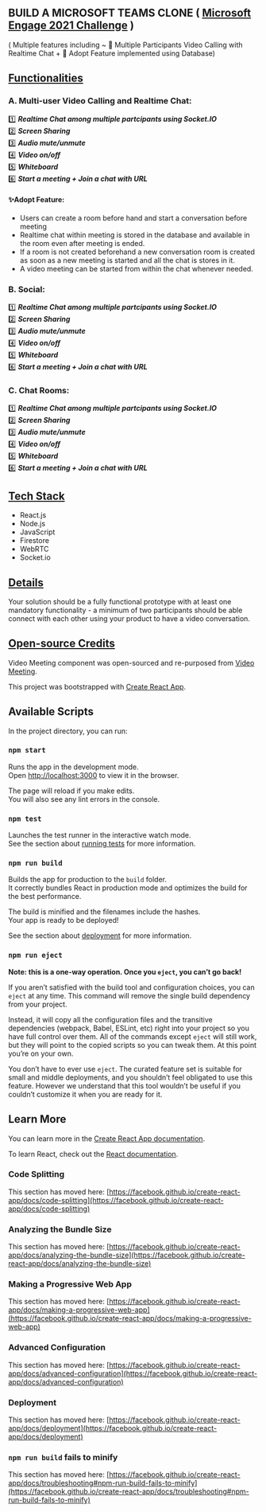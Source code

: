 ## BUILD A MICROSOFT TEAMS CLONE  ( [Microsoft Engage 2021 Challenge](https://microsoft.acehacker.com/engage2021/?mc_cid=a82d11f2ad&mc_eid=89874c26af) )
( Multiple features including ~ :star2: Multiple Participants Video Calling with Realtime Chat + :star2: Adopt Feature implemented using Database)

## <ins>Functionalities</ins> 

### A. Multi-user Video Calling and Realtime Chat:
  
 :one: ***Realtime Chat among multiple partcipants using Socket.IO***\
 :two: ***Screen Sharing***\
 :three: ***Audio mute/unmute***\
 :four: ***Video on/off***\
 :five: ***Whiteboard***\
 :six: ***Start a meeting + Join a chat with URL***
 
 #### :sparkles:Adopt Feature: 
 * Users can create a room before hand and start a conversation before meeting
 * Realtime chat within meeting is stored in the database and available in the room even after meeting is ended.
 * If a room is not created beforehand a new conversation room is created as soon as a new meeting is started and all the chat is stores in it.
 * A video meeting can be started from within the chat whenever needed.
 
### B. Social:
 
 :one: ***Realtime Chat among multiple partcipants using Socket.IO***\
 :two: ***Screen Sharing***\
 :three: ***Audio mute/unmute***\
 :four: ***Video on/off***\
 :five: ***Whiteboard***\
 :six: ***Start a meeting + Join a chat with URL***


### C. Chat Rooms:

 :one: ***Realtime Chat among multiple partcipants using Socket.IO***\
 :two: ***Screen Sharing***\
 :three: ***Audio mute/unmute***\
 :four: ***Video on/off***\
 :five: ***Whiteboard***\
 :six: ***Start a meeting + Join a chat with URL***

## <ins>Tech Stack</ins>
- React.js
- Node.js
- JavaScript
- Firestore
- WebRTC
- Socket.io

## <ins>Details</ins> 
Your solution should be a fully functional prototype with at least one mandatory functionality - a minimum of two participants should be able connect with each other using your product to have a video conversation.

## <ins>Open-source Credits</ins>
Video Meeting component was open-sourced and re-purposed from [Video Meeting](https://github.com/0x5eba/Video-Meeting).

This project was bootstrapped with [Create React App](https://github.com/facebook/create-react-app).

## Available Scripts

In the project directory, you can run:

### `npm start`

Runs the app in the development mode.\
Open [http://localhost:3000](http://localhost:3000) to view it in the browser.

The page will reload if you make edits.\
You will also see any lint errors in the console.

### `npm test`

Launches the test runner in the interactive watch mode.\
See the section about [running tests](https://facebook.github.io/create-react-app/docs/running-tests) for more information.

### `npm run build`

Builds the app for production to the `build` folder.\
It correctly bundles React in production mode and optimizes the build for the best performance.

The build is minified and the filenames include the hashes.\
Your app is ready to be deployed!

See the section about [deployment](https://facebook.github.io/create-react-app/docs/deployment) for more information.

### `npm run eject`

**Note: this is a one-way operation. Once you `eject`, you can’t go back!**

If you aren’t satisfied with the build tool and configuration choices, you can `eject` at any time. This command will remove the single build dependency from your project.

Instead, it will copy all the configuration files and the transitive dependencies (webpack, Babel, ESLint, etc) right into your project so you have full control over them. All of the commands except `eject` will still work, but they will point to the copied scripts so you can tweak them. At this point you’re on your own.

You don’t have to ever use `eject`. The curated feature set is suitable for small and middle deployments, and you shouldn’t feel obligated to use this feature. However we understand that this tool wouldn’t be useful if you couldn’t customize it when you are ready for it.

## Learn More

You can learn more in the [Create React App documentation](https://facebook.github.io/create-react-app/docs/getting-started).

To learn React, check out the [React documentation](https://reactjs.org/).

### Code Splitting

This section has moved here: [https://facebook.github.io/create-react-app/docs/code-splitting](https://facebook.github.io/create-react-app/docs/code-splitting)

### Analyzing the Bundle Size

This section has moved here: [https://facebook.github.io/create-react-app/docs/analyzing-the-bundle-size](https://facebook.github.io/create-react-app/docs/analyzing-the-bundle-size)

### Making a Progressive Web App

This section has moved here: [https://facebook.github.io/create-react-app/docs/making-a-progressive-web-app](https://facebook.github.io/create-react-app/docs/making-a-progressive-web-app)

### Advanced Configuration

This section has moved here: [https://facebook.github.io/create-react-app/docs/advanced-configuration](https://facebook.github.io/create-react-app/docs/advanced-configuration)

### Deployment

This section has moved here: [https://facebook.github.io/create-react-app/docs/deployment](https://facebook.github.io/create-react-app/docs/deployment)

### `npm run build` fails to minify

This section has moved here: [https://facebook.github.io/create-react-app/docs/troubleshooting#npm-run-build-fails-to-minify](https://facebook.github.io/create-react-app/docs/troubleshooting#npm-run-build-fails-to-minify)

